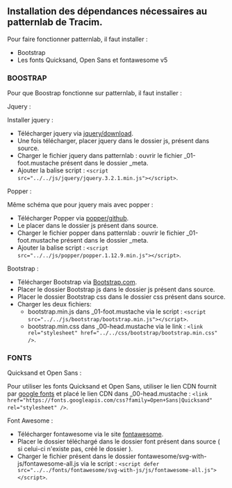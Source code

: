 ## Installation des dépendances nécessaires au patternlab de Tracim.

Pour faire fonctionner patternlab, il faut installer :

- Bootstrap
- Les fonts Quicksand, Open Sans et fontawesome v5


### BOOSTRAP

Pour que Boostrap fonctionne sur patternlab, il faut installer :

Jquery : 

Installer jquery :

- Télécharger jquery via [jquery/download](http://jquery.com/download/).
- Une fois télécharger, placer jquery dans le dossier js, présent dans source.
- Charger le fichier jquery dans patternlab : ouvrir le fichier _01-foot.mustache présent dans le dossier _meta.
- Ajouter la balise script : `<script src="../../js/jquery/jquery.3.2.1.min.js"></script>`.

Popper :

Même schéma que pour jquery mais avec popper :

- Télécharger Popper via [popper/github](https://github.com/FezVrasta/popper.js).
- Le placer dans le dossier js présent dans source. 
- Charger le fichier popper dans patternlab : ouvrir le fichier _01-foot.mustache présent dans le dossier _meta.
- Ajouter la balise script : `<script src="../../js/popper/popper.1.12.9.min.js"></script>`.


Bootstrap :

- Télécharger Bootstrap via [Bootstrap.com](https://getbootstrap.com/docs/4.0/getting-started/introduction/).
- Placer le dossier Bootstrap js dans le dossier js présent dans source.
- Placer le dossier Bootstrap css dans le dossier css présent dans source.
- Charger les deux fichiers:
  - bootstrap.min.js dans _01-foot.mustache via le script : `<script src="../../js/bootstrap/bootstrap.min.js"></script>`.
  - bootstrap.min.css dans _00-head.mustache via le link  : `<link rel="stylesheet" href="../../css/bootstrap/bootstrap.min.css" />`.


### FONTS

Quicksand et Open Sans :

Pour utiliser les fonts Quicksand et Open Sans, utiliser le lien CDN fournit par [google fonts](https://fonts.google.com/) et placé le lien CDN dans _00-head.mustache :
`<link href="https://fonts.googleapis.com/css?family=Open+Sans|Quicksand" rel="stylesheet" />`. 


Font Awesome :

- Télécharger fontawesome via le site [fontawesome](https://fontawesome.com/).
- Placer le dossier téléchargé dans le dossier font présent dans source ( si celui-ci n'existe pas, créé le dossier ).
- Charger le fichier présent dans le dossier fontawesome/svg-with-js/fontawesome-all.js via le script :
`<script defer src="../../fonts/fontawesome/svg-with-js/js/fontawesome-all.js"></script>`.